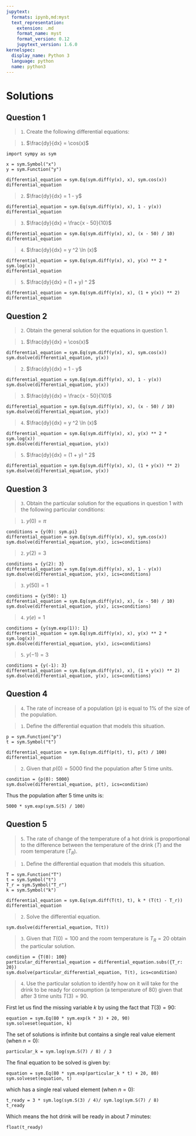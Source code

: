 ```yaml
---
jupytext:
  formats: ipynb,md:myst
  text_representation:
    extension: .md
    format_name: myst
    format_version: 0.12
    jupytext_version: 1.6.0
kernelspec:
  display_name: Python 3
  language: python
  name: python3
---
```


# Solutions

## Question 1

> `1`. Create the following differential equations:

> `1`. $\frac{dy}{dx} = \cos(x)$

```{code-cell} ipython3
import sympy as sym

x = sym.Symbol("x")
y = sym.Function("y")

differential_equation = sym.Eq(sym.diff(y(x), x), sym.cos(x))
differential_equation
```

> `2`. $\frac{dy}{dx} = 1 - y$

```{code-cell} ipython3
differential_equation = sym.Eq(sym.diff(y(x), x), 1 - y(x))
differential_equation
```

> `3`. $\frac{dy}{dx} = \frac{x - 50}{10}$

```{code-cell} ipython3
differential_equation = sym.Eq(sym.diff(y(x), x), (x - 50) / 10)
differential_equation
```

> `4`. $\frac{dy}{dx} = y ^2 \ln (x)$

```{code-cell} ipython3
differential_equation = sym.Eq(sym.diff(y(x), x), y(x) ** 2 * sym.log(x))
differential_equation
```

> `5`. $\frac{dy}{dx} = (1 + y) ^ 2$

```{code-cell} ipython3
differential_equation = sym.Eq(sym.diff(y(x), x), (1 + y(x)) ** 2)
differential_equation
```

## Question 2

> `2`. Obtain the general solution for the equations in question 1.

> `1`. $\frac{dy}{dx} = \cos(x)$

```{code-cell} ipython3
differential_equation = sym.Eq(sym.diff(y(x), x), sym.cos(x))
sym.dsolve(differential_equation, y(x))
```

> `2`. $\frac{dy}{dx} = 1 - y$

```{code-cell} ipython3
differential_equation = sym.Eq(sym.diff(y(x), x), 1 - y(x))
sym.dsolve(differential_equation, y(x))
```

> `3`. $\frac{dy}{dx} = \frac{x - 50}{10}$

```{code-cell} ipython3
differential_equation = sym.Eq(sym.diff(y(x), x), (x - 50) / 10)
sym.dsolve(differential_equation, y(x))
```

> `4`. $\frac{dy}{dx} = y ^2 \ln (x)$

```{code-cell} ipython3
differential_equation = sym.Eq(sym.diff(y(x), x), y(x) ** 2 * sym.log(x))
sym.dsolve(differential_equation, y(x))
```

> `5`. $\frac{dy}{dx} = (1 + y) ^ 2$

```{code-cell} ipython3
differential_equation = sym.Eq(sym.diff(y(x), x), (1 + y(x)) ** 2)
sym.dsolve(differential_equation, y(x))
```

## Question 3

> `3`. Obtain the particular solution for the equations in question 1 with
> the following particular conditions:

> `1`. $y(0) = \pi$

```{code-cell} ipython3
conditions = {y(0): sym.pi}
differential_equation = sym.Eq(sym.diff(y(x), x), sym.cos(x))
sym.dsolve(differential_equation, y(x), ics=conditions)
```

> `2`. $y(2) = 3$

```{code-cell} ipython3
conditions = {y(2): 3}
differential_equation = sym.Eq(sym.diff(y(x), x), 1 - y(x))
sym.dsolve(differential_equation, y(x), ics=conditions)
```

> `3`. $y(50) = 1$

```{code-cell} ipython3
conditions = {y(50): 1}
differential_equation = sym.Eq(sym.diff(y(x), x), (x - 50) / 10)
sym.dsolve(differential_equation, y(x), ics=conditions)
```

> `4`. $y(e) = 1$

```{code-cell} ipython3
conditions = {y(sym.exp(1)): 1}
differential_equation = sym.Eq(sym.diff(y(x), x), y(x) ** 2 * sym.log(x))
sym.dsolve(differential_equation, y(x), ics=conditions)
```

> `5`. $y(-1) = 3$

```{code-cell} ipython3
conditions = {y(-1): 3}
differential_equation = sym.Eq(sym.diff(y(x), x), (1 + y(x)) ** 2)
sym.dsolve(differential_equation, y(x), ics=conditions)
```

## Question 4

> `4`. The rate of increase of a population ($p$) is equal to 1% of the size of the
> population.

> `1`. Define the differential equation that models this situation.

```{code-cell} ipython3
p = sym.Function("p")
t = sym.Symbol("t")

differential_equation = sym.Eq(sym.diff(p(t), t), p(t) / 100)
differential_equation
```

> `2`. Given that $p(0)=5000$ find the population after 5 time units.

```{code-cell} ipython3
condition = {p(0): 5000}
sym.dsolve(differential_equation, p(t), ics=condition)
```

Thus the population after 5 time units is:

```{code-cell} ipython3
5000 * sym.exp(sym.S(5) / 100)
```

## Question 5

> `5`. The rate of change of the temperature of a hot drink is proportional to the
> difference between the temperature of the drink ($T$) and the room temperature ($T_R$).

> `1`. Define the differential equation that models this situation.

```{code-cell} ipython3
T = sym.Function("T")
t = sym.Symbol("t")
T_r = sym.Symbol("T_r")
k = sym.Symbol("k")

differential_equation = sym.Eq(sym.diff(T(t), t), k * (T(t) - T_r))
differential_equation
```

> `2`. Solve the differential equation.

```{code-cell} ipython3
sym.dsolve(differential_equation, T(t))
```

> `3`. Given that $T(0) = 100$ and the room temperature is $T_R=20$ obtain the
> particular solution.

```{code-cell} ipython3
condition = {T(0): 100}
particular_differential_equation = differential_equation.subs({T_r: 20})
sym.dsolve(particular_differential_equation, T(t), ics=condition)
```

> `4`. Use the particular solution to identify how on it will take for the drink
> to be ready for consumption (a temperature of 80) given that after 3 time
> units $T(3)=90$.

First let us find the missing variable $k$ by using the fact that $T(3) = 90$:

```{code-cell} ipython3
equation = sym.Eq(80 * sym.exp(k * 3) + 20, 90)
sym.solveset(equation, k)
```

The set of solutions is infinite but contains a single real value element (when
$n=0$):

```{code-cell} ipython3
particular_k = sym.log(sym.S(7) / 8) / 3
```

The final equation to be solved is given by:

```{code-cell} ipython3
equation = sym.Eq(80 * sym.exp(particular_k * t) + 20, 80)
sym.solveset(equation, t)
```

which has a single real valued element (when $n=0$):

```{code-cell} ipython3
t_ready = 3 * sym.log(sym.S(3) / 4)/ sym.log(sym.S(7) / 8)
t_ready
```

Which means the hot drink will be ready in about 7 minutes:

```{code-cell} ipython3
float(t_ready)
```
